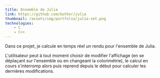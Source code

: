 ```yaml
---
title: Ensemble de Julia
link: https://github.com/Gothor/julia
thumbnail: /assets/img/portfolio/julia-set.png
technologies:
    - C
    - C++
---
```


Dans ce projet, je calcule en temps réel un rendu pour l'ensemble de Julia.

L'utilisateur peut à tout moment choisir de modifier l'affichage (en se déplaçant sur l'ensemble ou en changeant la colorimétrie), le calcul en cours s'interromp alors puis reprend depuis le début pour calculer les dernières modifications.